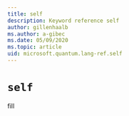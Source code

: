 ```yaml
---
title: self
description: Keyword reference self
author: gillenhaalb
ms.author: a-gibec
ms.date: 05/09/2020
ms.topic: article
uid: microsoft.quantum.lang-ref.self
---
```


# `self`

fill